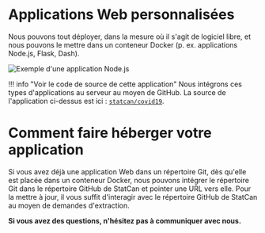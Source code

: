 # Applications Web personnalisées

Nous pouvons tout déployer, dans la mesure où il s'agit de logiciel libre, et
nous pouvons le mettre dans un conteneur Docker (p. ex. applications Node.js,
Flask, Dash).

![Exemple d'une application Node.js](../images/readme/covid_ui.png)

<!-- prettier-ignore -->
!!! info "Voir le code de source de cette application"
    Nous intégrons ces types d'applications au serveur au moyen de GitHub. La
    source de l'application ci-dessus est ici :
    [`statcan/covid19`](https://github.com/statcan/covid19).

# Comment faire héberger votre application

Si vous avez déjà une application Web dans un répertoire Git, dès qu'elle est
placée dans un conteneur Docker, nous pouvons intégrer le répertoire Git dans le
répertoire GitHub de StatCan et pointer une URL vers elle. Pour la mettre à
jour, il vous suffit d'interagir avec le répertoire GitHub de StatCan au moyen
de demandes d'extraction.

**Si vous avez des questions, n'hésitez pas à communiquer avec nous.**
